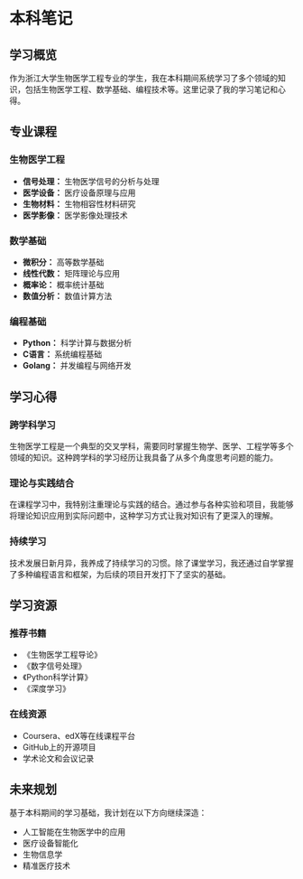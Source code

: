 # 本科笔记

## 学习概览

作为浙江大学生物医学工程专业的学生，我在本科期间系统学习了多个领域的知识，包括生物医学工程、数学基础、编程技术等。这里记录了我的学习笔记和心得。

## 专业课程

### 生物医学工程
- **信号处理：** 生物医学信号的分析与处理
- **医学设备：** 医疗设备原理与应用
- **生物材料：** 生物相容性材料研究
- **医学影像：** 医学影像处理技术

### 数学基础
- **微积分：** 高等数学基础
- **线性代数：** 矩阵理论与应用
- **概率论：** 概率统计基础
- **数值分析：** 数值计算方法

### 编程基础
- **Python：** 科学计算与数据分析
- **C语言：** 系统编程基础
- **Golang：** 并发编程与网络开发

## 学习心得

### 跨学科学习
生物医学工程是一个典型的交叉学科，需要同时掌握生物学、医学、工程学等多个领域的知识。这种跨学科的学习经历让我具备了从多个角度思考问题的能力。

### 理论与实践结合
在课程学习中，我特别注重理论与实践的结合。通过参与各种实验和项目，我能够将理论知识应用到实际问题中，这种学习方式让我对知识有了更深入的理解。

### 持续学习
技术发展日新月异，我养成了持续学习的习惯。除了课堂学习，我还通过自学掌握了多种编程语言和框架，为后续的项目开发打下了坚实的基础。

## 学习资源

### 推荐书籍
- 《生物医学工程导论》
- 《数字信号处理》
- 《Python科学计算》
- 《深度学习》

### 在线资源
- Coursera、edX等在线课程平台
- GitHub上的开源项目
- 学术论文和会议记录

## 未来规划

基于本科期间的学习基础，我计划在以下方向继续深造：
- 人工智能在生物医学中的应用
- 医疗设备智能化
- 生物信息学
- 精准医疗技术 